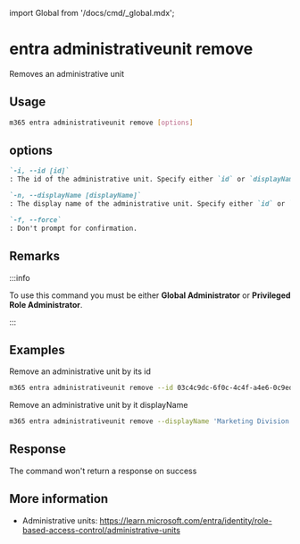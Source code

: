 <!-- DISCLAIMER: All secrets, passwords, and sensitive values in this document are examples only and not real credentials. -->
import Global from '/docs/cmd/_global.mdx';

# entra administrativeunit remove

Removes an administrative unit

## Usage

```sh
m365 entra administrativeunit remove [options]
```

## options

```md definition-list
`-i, --id [id]`
: The id of the administrative unit. Specify either `id` or `displayName` but not both.

`-n, --displayName [displayName]`
: The display name of the administrative unit. Specify either `id` or `displayName` but not both.

`-f, --force`
: Don't prompt for confirmation.
```

<Global />

## Remarks

:::info

To use this command you must be either **Global Administrator** or **Privileged Role Administrator**.

:::

## Examples

Remove an administrative unit by its id

```sh
m365 entra administrativeunit remove --id 03c4c9dc-6f0c-4c4f-a4e6-0c9ed80f54c7
```

Remove an administrative unit by it displayName

```sh
m365 entra administrativeunit remove --displayName 'Marketing Division'
```

## Response

The command won't return a response on success

## More information

- Administrative units: https://learn.microsoft.com/entra/identity/role-based-access-control/administrative-units
